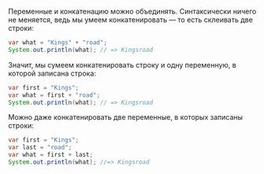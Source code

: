 Переменные и конкатенацию можно объединять. Синтаксически ничего не меняется, ведь мы умеем конкатенировать — то есть склеивать две строки:

```java
var what = "Kings" + "road";
System.out.println(what); // => Kingsroad
```

Значит, мы сумеем конкатенировать строку и одну переменную, в которой записана строка:

```java
var first = "Kings";
var what = first + "road";
System.out.println(what); // => Kingsroad
```

Можно даже конкатенировать две переменные, в которых записаны строки:

```java
var first = "Kings";
var last = "road";
var what = first + last;
System.out.println(what); //=> Kingsroad
```
